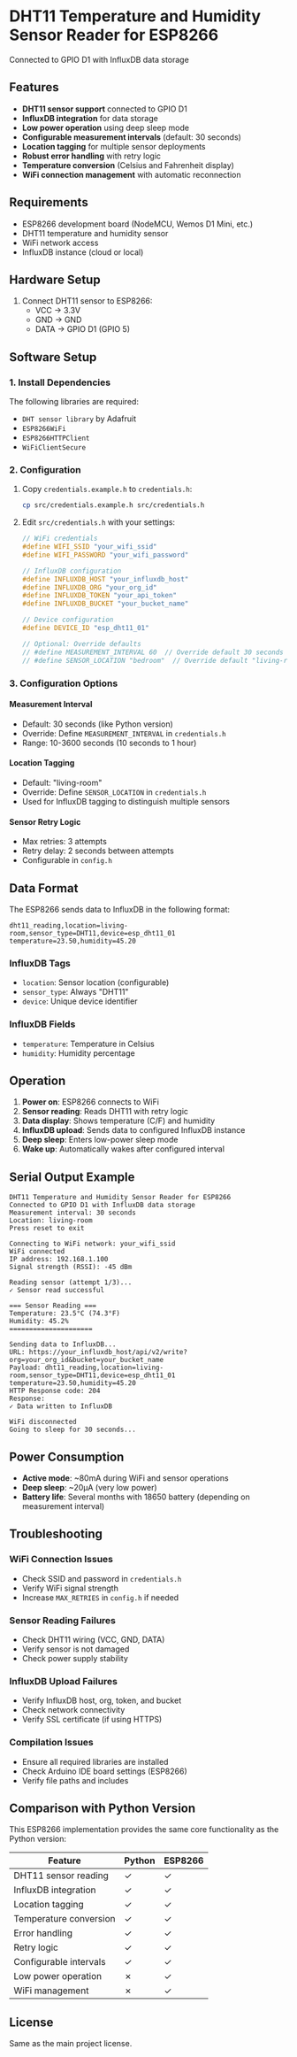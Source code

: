 # DHT11 Temperature and Humidity Sensor Reader for ESP8266

Connected to GPIO D1 with InfluxDB data storage

## Features

- **DHT11 sensor support** connected to GPIO D1
- **InfluxDB integration** for data storage
- **Low power operation** using deep sleep mode
- **Configurable measurement intervals** (default: 30 seconds)
- **Location tagging** for multiple sensor deployments
- **Robust error handling** with retry logic
- **Temperature conversion** (Celsius and Fahrenheit display)
- **WiFi connection management** with automatic reconnection

## Requirements

- ESP8266 development board (NodeMCU, Wemos D1 Mini, etc.)
- DHT11 temperature and humidity sensor
- WiFi network access
- InfluxDB instance (cloud or local)

## Hardware Setup

1. Connect DHT11 sensor to ESP8266:
   - VCC → 3.3V
   - GND → GND
   - DATA → GPIO D1 (GPIO 5)

## Software Setup

### 1. Install Dependencies

The following libraries are required:

- `DHT sensor library` by Adafruit
- `ESP8266WiFi`
- `ESP8266HTTPClient`
- `WiFiClientSecure`

### 2. Configuration

1. Copy `credentials.example.h` to `credentials.h`:

   ```bash
   cp src/credentials.example.h src/credentials.h
   ```

2. Edit `src/credentials.h` with your settings:

   ```cpp
   // WiFi credentials
   #define WIFI_SSID "your_wifi_ssid"
   #define WIFI_PASSWORD "your_wifi_password"

   // InfluxDB configuration
   #define INFLUXDB_HOST "your_influxdb_host"
   #define INFLUXDB_ORG "your_org_id"
   #define INFLUXDB_TOKEN "your_api_token"
   #define INFLUXDB_BUCKET "your_bucket_name"

   // Device configuration
   #define DEVICE_ID "esp_dht11_01"

   // Optional: Override defaults
   // #define MEASUREMENT_INTERVAL 60  // Override default 30 seconds
   // #define SENSOR_LOCATION "bedroom"  // Override default "living-room"
   ```

### 3. Configuration Options

#### Measurement Interval

- Default: 30 seconds (like Python version)
- Override: Define `MEASUREMENT_INTERVAL` in `credentials.h`
- Range: 10-3600 seconds (10 seconds to 1 hour)

#### Location Tagging

- Default: "living-room"
- Override: Define `SENSOR_LOCATION` in `credentials.h`
- Used for InfluxDB tagging to distinguish multiple sensors

#### Sensor Retry Logic

- Max retries: 3 attempts
- Retry delay: 2 seconds between attempts
- Configurable in `config.h`

## Data Format

The ESP8266 sends data to InfluxDB in the following format:

```
dht11_reading,location=living-room,sensor_type=DHT11,device=esp_dht11_01 temperature=23.50,humidity=45.20
```

### InfluxDB Tags

- `location`: Sensor location (configurable)
- `sensor_type`: Always "DHT11"
- `device`: Unique device identifier

### InfluxDB Fields

- `temperature`: Temperature in Celsius
- `humidity`: Humidity percentage

## Operation

1. **Power on**: ESP8266 connects to WiFi
2. **Sensor reading**: Reads DHT11 with retry logic
3. **Data display**: Shows temperature (C/F) and humidity
4. **InfluxDB upload**: Sends data to configured InfluxDB instance
5. **Deep sleep**: Enters low-power sleep mode
6. **Wake up**: Automatically wakes after configured interval

## Serial Output Example

```
DHT11 Temperature and Humidity Sensor Reader for ESP8266
Connected to GPIO D1 with InfluxDB data storage
Measurement interval: 30 seconds
Location: living-room
Press reset to exit

Connecting to WiFi network: your_wifi_ssid
WiFi connected
IP address: 192.168.1.100
Signal strength (RSSI): -45 dBm

Reading sensor (attempt 1/3)...
✓ Sensor read successful

=== Sensor Reading ===
Temperature: 23.5°C (74.3°F)
Humidity: 45.2%
=====================

Sending data to InfluxDB...
URL: https://your_influxdb_host/api/v2/write?org=your_org_id&bucket=your_bucket_name
Payload: dht11_reading,location=living-room,sensor_type=DHT11,device=esp_dht11_01 temperature=23.50,humidity=45.20
HTTP Response code: 204
Response:
✓ Data written to InfluxDB

WiFi disconnected
Going to sleep for 30 seconds...
```

## Power Consumption

- **Active mode**: ~80mA during WiFi and sensor operations
- **Deep sleep**: ~20μA (very low power)
- **Battery life**: Several months with 18650 battery (depending on measurement interval)

## Troubleshooting

### WiFi Connection Issues

- Check SSID and password in `credentials.h`
- Verify WiFi signal strength
- Increase `MAX_RETRIES` in `config.h` if needed

### Sensor Reading Failures

- Check DHT11 wiring (VCC, GND, DATA)
- Verify sensor is not damaged
- Check power supply stability

### InfluxDB Upload Failures

- Verify InfluxDB host, org, token, and bucket
- Check network connectivity
- Verify SSL certificate (if using HTTPS)

### Compilation Issues

- Ensure all required libraries are installed
- Check Arduino IDE board settings (ESP8266)
- Verify file paths and includes

## Comparison with Python Version

This ESP8266 implementation provides the same core functionality as the Python version:

| Feature                | Python | ESP8266 |
| ---------------------- | ------ | ------- |
| DHT11 sensor reading   | ✓      | ✓       |
| InfluxDB integration   | ✓      | ✓       |
| Location tagging       | ✓      | ✓       |
| Temperature conversion | ✓      | ✓       |
| Error handling         | ✓      | ✓       |
| Retry logic            | ✓      | ✓       |
| Configurable intervals | ✓      | ✓       |
| Low power operation    | ✗      | ✓       |
| WiFi management        | ✗      | ✓       |

## License

Same as the main project license.
